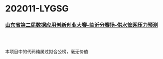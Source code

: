 # 202011-LYGSG

### [山东省第二届数据应用创新创业大赛-临沂分赛场-供水管网压力预测](http://data.sd.gov.cn/cmpt/cmptDetail.html?id=24)
<br/><br/>

本项目中的代码纯属过拟合公榜，毫无价值
